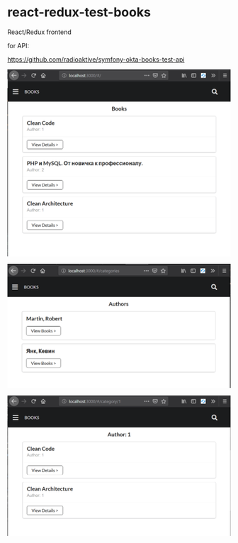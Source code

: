 # react-redux-test-books
React/Redux frontend

for API:

https://github.com/radioaktive/symfony-okta-books-test-api

![](https://raw.githubusercontent.com/radioaktive/react-redux-test-books/master/docs/img/main.png)

![](https://raw.githubusercontent.com/radioaktive/react-redux-test-books/master/docs/img/authors.png)

![](https://raw.githubusercontent.com/radioaktive/react-redux-test-books/master/docs/img/author.png)
